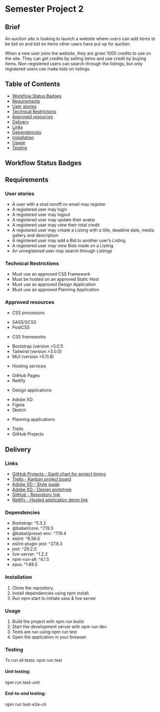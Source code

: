 # Semester Project 2

## Brief
An auction site is looking to launch a website where users can add items to be bid on and bid on items other users have put up for auction.

When a new user joins the website, they are given 1000 credits to use on the site. They can get credits by selling items and use credit by buying items. Non-registered users can search through the listings, but only registered users can make bids on listings.

## Table of Contents
* [Workflow Status Badges](#workflow-status-badges)
* [Requirements](#requirements)
* [User stories](#user-stories)
* [Technical Restrictions](#technical-restrictions)
* [Approved resources](#approved-resources)
* [Delivery](#delivery)
* [Links](#links)
* [Dependencies](#dependencies)
* [Installation](#installation)
* [Usage](#usage)
* [Testing](#testing)

## Workflow Status Badges

## Requirements

### User stories
* A user with a stud.noroff.no email may register
* A registered user may login
* A registered user may logout
* A registered user may update their avatar
* A registered user may view their total credit
* A registered user may create a Listing with a title, deadline date, media gallery and description
* A registered user may add a Bid to another user’s Listing
* A registered user may view Bids made on a Listing
* An unregistered user may search through Listings

### Technical Restrictions
* Must use an approved CSS Framework
* Must be hosted on an approved Static Host
* Must use an approved Design Application
* Must use an approved Planning Application

### Approved resources
* CSS processors
 - SASS/SCSS
 - PostCSS

* CSS frameworks
 - Bootstrap (version >5.0.1)
 - Tailwind (version >3.0.0)
 - MUI (version >5.11.8)

* Hosting services
 - GitHub Pages
 - Netlify

* Design applications
 - Adobe XD
 - Figma
 - Sketch

* Planning applications
 - Trello
 - GitHub Projects

 ## Delivery

### Links
* [GitHub Projects - Gantt chart for project timing](https://github.com/users/rikke-dishington/projects/1)
* [Trello - Kanban project board](https://trello.com/invite/b/yYJEHW6m/ATTI5bcf6db2f9b25d6b7a74086e5ec0a9dc6ADB21EA/semester-project-2)
* [Adobe XD - Style guide](https://xd.adobe.com/view/c887df51-e9b8-4d07-b19d-4d8cbb391046-9dd4/?fullscreen)
* [Adobe XD - Design prototype](https://xd.adobe.com/view/82ca242b-6445-4fa5-90e2-608bfa69c13d-d799/?fullscreen)
* [GitHub - Repository link](https://github.com/rikke-dishington/semester-project-2)
* [Netlify - Hosted application demo link](https://beamish-flan-146217.netlify.app)

### Dependencies
* Bootstrap: ^5.3.2
* @babel/core: ^7.19.3
* @babel/preset-env: ^7.19.4
* eslint: ^8.56.0
* eslint-plugin-jest: ^27.6.3
* jest: ^29.2.0
* live-server: ^1.2.2
* npm-run-all: ^4.1.5
* sass: ^1.69.5

### Installation
1. Clone the repository.
2. Install dependencies using npm install.
3. Run npm start to initiate sass & live server

### Usage
1. Build the project with npm run build.
2. Start the development server with npm run dev.
3. Tests are run using npm run test
4. Open the application in your browser.

### Testing
To run all tests: npm run test

#### Unit testing:
npm run test-unit

#### End-to-end testing:
npm run test-e2e-cli